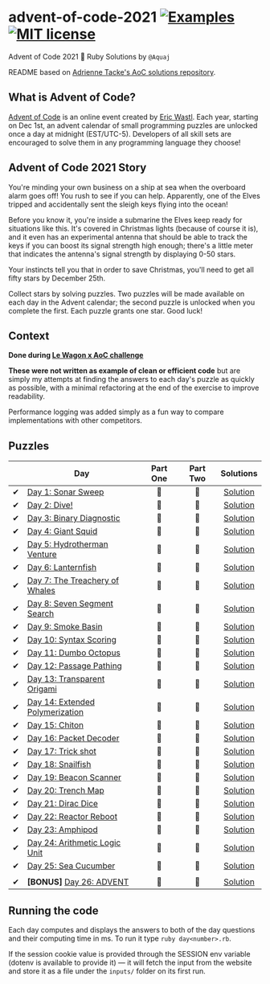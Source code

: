 # advent-of-code-2021 [![Examples](../../actions/workflows/examples.yml/badge.svg)](../../actions/workflows/examples.yml) [![MIT license](https://img.shields.io/badge/License-MIT-blue.svg)](https://opensource.org/licenses/MIT)

Advent of Code 2021 🎄 Ruby Solutions by `@Aquaj`

README based on [Adrienne Tacke's AoC solutions repository](https://github.com/adriennetacke/advent-of-code-2020).


## What is Advent of Code?
[Advent of Code](http://adventofcode.com) is an online event created by [Eric Wastl](https://twitter.com/ericwastl).
Each year, starting on Dec 1st, an advent calendar of small programming puzzles are unlocked once a day at midnight
(EST/UTC-5). Developers of all skill sets are encouraged to solve them in any programming language they choose!

## Advent of Code 2021 Story

You're minding your own business on a ship at sea when the overboard alarm goes off! You rush to see if you can help. Apparently, one of the Elves tripped and accidentally sent the sleigh keys flying into the ocean!

Before you know it, you're inside a submarine the Elves keep ready for situations like this. It's covered in Christmas lights (because of course it is), and it even has an experimental antenna that should be able to track the keys if you can boost its signal strength high enough; there's a little meter that indicates the antenna's signal strength by displaying 0-50 stars.

Your instincts tell you that in order to save Christmas, you'll need to get all fifty stars by December 25th.

Collect stars by solving puzzles. Two puzzles will be made available on each day in the Advent calendar; the second puzzle is unlocked when you complete the first. Each puzzle grants one star. Good luck!

## Context

**Done during [Le Wagon x AoC challenge](http://lewagon-aoc.herokuapp.com/)**

**These were not written as example of clean or efficient code** but are simply my attempts at finding the answers to
each day's puzzle as quickly as possible, with a minimal refactoring at the end of the exercise to improve readability.

Performance logging was added simply as a fun way to compare implementations with other competitors.

## Puzzles

<!-- On-hand emojis: ✔ 🌟 -->
|       | Day                                                                     | Part One | Part Two | Solutions
| :---: | -----                                                                   | :------: | :------: | :---:
|   ✔   | [Day 1: Sonar Sweep](https://adventofcode.com/2021/day/1)               |    🌟    |    🌟    | [Solution](day-01.rb)
|   ✔   | [Day 2: Dive!](https://adventofcode.com/2021/day/2)                     |    🌟    |    🌟    | [Solution](day-02.rb)
|   ✔   | [Day 3: Binary Diagnostic](https://adventofcode.com/2021/day/3)         |    🌟    |    🌟    | [Solution](day-03.rb)
|   ✔   | [Day 4: Giant Squid](https://adventofcode.com/2021/day/4)               |    🌟    |    🌟    | [Solution](day-04.rb)
|   ✔   | [Day 5: Hydrotherman Venture](https://adventofcode.com/2021/day/5)      |    🌟    |    🌟    | [Solution](day-05.rb)
|   ✔   | [Day 6: Lanternfish](https://adventofcode.com/2021/day/6)               |    🌟    |    🌟    | [Solution](day-06.rb)
|   ✔   | [Day 7: The Treachery of Whales](https://adventofcode.com/2021/day/7)   |    🌟    |    🌟    | [Solution](day-07.rb)
|   ✔   | [Day 8: Seven Segment Search](https://adventofcode.com/2021/day/8)      |    🌟    |    🌟    | [Solution](day-08.rb)
|   ✔   | [Day 9: Smoke Basin](https://adventofcode.com/2021/day/9)               |    🌟    |    🌟    | [Solution](day-09.rb)
|   ✔   | [Day 10: Syntax Scoring](https://adventofcode.com/2021/day/10)          |    🌟    |    🌟    | [Solution](day-10.rb)
|   ✔   | [Day 11: Dumbo Octopus](https://adventofcode.com/2021/day/11)           |    🌟    |    🌟    | [Solution](day-11.rb)
|   ✔   | [Day 12: Passage Pathing](https://adventofcode.com/2021/day/12)         |    🌟    |    🌟    | [Solution](day-12.rb)
|   ✔   | [Day 13: Transparent Origami](https://adventofcode.com/2021/day/13)     |    🌟    |    🌟    | [Solution](day-13.rb)
|   ✔   | [Day 14: Extended Polymerization](https://adventofcode.com/2021/day/14) |    🌟    |    🌟    | [Solution](day-14.rb)
|   ✔   | [Day 15: Chiton](https://adventofcode.com/2021/day/15)                  |    🌟    |    🌟    | [Solution](day-15.rb)
|   ✔   | [Day 16: Packet Decoder](https://adventofcode.com/2021/day/16)          |    🌟    |    🌟    | [Solution](day-16.rb)
|   ✔   | [Day 17: Trick shot](https://adventofcode.com/2021/day/17)              |    🌟    |    🌟    | [Solution](day-17.rb)
|   ✔   | [Day 18: Snailfish](https://adventofcode.com/2021/day/18)               |    🌟    |    🌟    | [Solution](day-18.rb)
|   ✔   | [Day 19: Beacon Scanner](https://adventofcode.com/2021/day/19)          |    🌟    |    🌟    | [Solution](day-19.rb)
|   ✔   | [Day 20: Trench Map](https://adventofcode.com/2021/day/20)              |    🌟    |    🌟    | [Solution](day-20.rb)
|   ✔   | [Day 21: Dirac Dice](https://adventofcode.com/2021/day/21)              |    🌟    |    🌟    | [Solution](day-21.rb)
|   ✔   | [Day 22: Reactor Reboot](https://adventofcode.com/2021/day/22)          |    🌟    |    🌟    | [Solution](day-22.rb)
|   ✔   | [Day 23: Amphipod](https://adventofcode.com/2021/day/23)                |    🌟    |    🌟    | [Solution](day-23.rb)
|   ✔   | [Day 24: Arithmetic Logic Unit](https://adventofcode.com/2021/day/24)   |    🌟    |    🌟    | [Solution](day-24.rb)
|   ✔   | [Day 25: Sea Cucumber](https://adventofcode.com/2021/day/25)            |    🌟    |    🌟    | [Solution](day-25.rb)
|       |                                                                         |          |          |
|   ✔   | **[BONUS]** [Day 26: ADVENT](bonus/exercises/26.md)                     |    🌟    |    🌟    | [Solution](bonus/day-26.rb)

## Running the code

Each day computes and displays the answers to both of the day questions and their computing time in ms. To run it type `ruby day<number>.rb`.

If the session cookie value is provided through the SESSION env variable (dotenv is available to provide it) — it will
fetch the input from the website and store it as a file under the `inputs/` folder on its first run.
